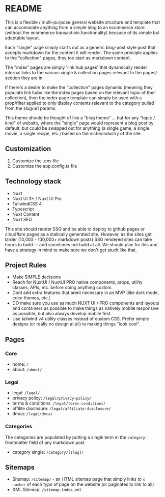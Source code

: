 # README

This is a flexible / multi-purpose general website structure and template that can accomodate anything from a simple blog to an ecommerce store (without the ecommerce transactioin functionality) because of its simple but adaptable layout. 

Each "single" page simply starts out as a generic blog-post style post that accepts markdown for the content it will render. The same principle applies to the "collection" pages, they too start as markdown content. 

The "index" pages are simply 'link hub pages' that dynamically render internal links to the various single & collection pages relevant to the pages/ section they are in. 

If there's a desire to make the "collection" pages dynamic (meaning they populate link hubs like the index pages based on the relevant topic of their collection), then the index page template can simply be used with a prop/filter applied to only display contents relevant to the category pulled from the slug/url params.

This theme should be thought of like a "blog theme" ... but for any "topic /  kind" of website, where the "single" page would represent a blog post by default, but could be swapped out for anything (a single game, a single movie, a single recipe, etc.) based on the niche/industry of the site.

## Customization

1. Customize the .env file
2. Customize the app.config.ts file

## Technology stack

- Nuxt
- Nuxt UI 3+ / Nuxt UI Pro
- TailwindCSS 4
- Typescript
- Nuxt Content
- Nuxt SEO

This site should render SSG and be able to deploy to github pages or cloudflare pages as a statically generated site. However, as the sites get larder (10,000 - 100,000+ markdown posts) SSG rendered sites can take hours to build -- and sometimes not build at all. We should plan for this and have a strategy in mind to make sure we don't get stuck like that.

## Project Rules

- Make SIMPLE decisions
- Reach for NuxtUI / NuxtUI PRO native components, props, utility classes, APIs, etc. before doing anything custom.
- Dont add extra features that arent necessary in an MVP (like dark mode, color themes, etc.)
- DO make sure you use as much NUXT UI / PRO components and layouts and containers as possible to make things as natively mobile responsive as possible, but also always develop mobile first.
- Use tailwind v4 utility classes instead of custom CSS. Prefer simple designs (or really no design at all) to making things "look cool".


## Pages

### Core

- home: `/`
- about: `/about/`

### Legal

- legal: `/legal/`
- privacy policy: `/legal/privacy-policy/`
- terms & conditions: `/legal/terms-conditions/`
- affilite disclosure: `/legal/affiliate-disclosure/`
- dmca: `/legal/dmca/`


### Categories

The categories are populated by putting a single term in the `category:` frontmatter field of any markdown post

- category single: `/category/[slug]/`

## Sitemaps

- Sitemap: `/sitemap/` - an HTML sitemap page that simply links to `x number` of each *type* of page on the website (or paginates to link to all)
- XML Sitemap: `/sitemap-index.xml`
